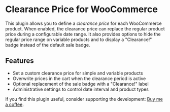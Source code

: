 # Clearance Price for WooCommerce

This plugin allows you to define a *clearance price* for each WooCommerce product. When enabled, the clearance price can replace the regular product price during a configurable date range. It also provides options to hide the regular price range on variable products and to display a "Clearance!" badge instead of the default sale badge.

## Features
- Set a custom clearance price for simple and variable products
- Overwrite prices in the cart when the clearance period is active
- Optional replacement of the sale badge with a "Clearance!" label
- Administrative settings to control date interval and product types

If you find this plugin useful, consider supporting the development:
[Buy me a coffee](https://buymeacoffee.com/costinbotez).
